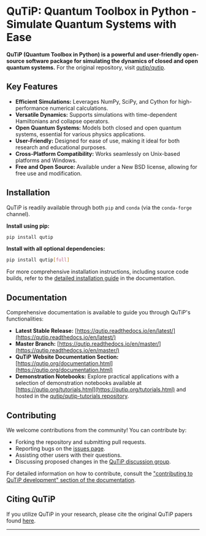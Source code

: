 # QuTiP: Quantum Toolbox in Python - Simulate Quantum Systems with Ease

**QuTiP (Quantum Toolbox in Python) is a powerful and user-friendly open-source software package for simulating the dynamics of closed and open quantum systems.**  For the original repository, visit [qutip/qutip](https://github.com/qutip/qutip).

## Key Features

*   **Efficient Simulations:** Leverages NumPy, SciPy, and Cython for high-performance numerical calculations.
*   **Versatile Dynamics:** Supports simulations with time-dependent Hamiltonians and collapse operators.
*   **Open Quantum Systems:**  Models both closed and open quantum systems, essential for various physics applications.
*   **User-Friendly:** Designed for ease of use, making it ideal for both research and educational purposes.
*   **Cross-Platform Compatibility:** Works seamlessly on Unix-based platforms and Windows.
*   **Free and Open Source:**  Available under a New BSD license, allowing for free use and modification.

## Installation

QuTiP is readily available through both `pip` and `conda` (via the `conda-forge` channel).

**Install using pip:**

```bash
pip install qutip
```

**Install with all optional dependencies:**

```bash
pip install qutip[full]
```

For more comprehensive installation instructions, including source code builds, refer to the [detailed installation guide](https://qutip.readthedocs.io/en/stable/installation.html) in the documentation.

## Documentation

Comprehensive documentation is available to guide you through QuTiP's functionalities:

*   **Latest Stable Release:** [https://qutip.readthedocs.io/en/latest/](https://qutip.readthedocs.io/en/latest/)
*   **Master Branch:** [https://qutip.readthedocs.io/en/master/](https://qutip.readthedocs.io/en/master/)
*   **QuTiP Website Documentation Section:** [https://qutip.org/documentation.html](https://qutip.org/documentation.html)
*   **Demonstration Notebooks:**  Explore practical applications with a selection of demonstration notebooks available at [https://qutip.org/tutorials.html](https://qutip.org/tutorials.html) and hosted in the [qutip/qutip-tutorials repository](https://github.com/qutip/qutip-tutorials).

## Contributing

We welcome contributions from the community!  You can contribute by:

*   Forking the repository and submitting pull requests.
*   Reporting bugs on the [issues page](https://github.com/qutip/qutip/issues).
*   Assisting other users with their questions.
*   Discussing proposed changes in the [QuTiP discussion group](https://groups.google.com/g/qutip).

For detailed information on how to contribute, consult the ["contributing to QuTiP development" section of the documentation](https://qutip.readthedocs.io/en/stable/development/contributing.html).

## Citing QuTiP

If you utilize QuTiP in your research, please cite the original QuTiP papers found [here](https://dml.riken.jp/?s=QuTiP).

---